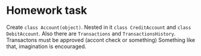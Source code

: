 # Homework task
Create `class Account(object)`. Nested in it `class CreditAccount` and `class DebitAccount`.
Also there are `Transactions` and `TransactionsHistory`.
Transactons must be approved (accont check or something)
Something like that, imagination is encouraged.
